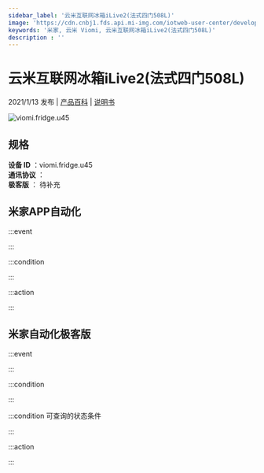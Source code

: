 ```yaml
---
sidebar_label: '云米互联网冰箱iLive2(法式四门508L)'
image: 'https://cdn.cnbj1.fds.api.mi-img.com/iotweb-user-center/developer_1679048995148cFqtWhLd.png?GalaxyAccessKeyId=AKVGLQWBOVIRQ3XLEW&Expires=9223372036854775807&Signature=aCI5/7nEwxbe+ABjW31g13yh7nk='
keywords: '米家, 云米 Viomi, 云米互联网冰箱iLive2(法式四门508L)'
description : ''
---
```

# 云米互联网冰箱iLive2(法式四门508L)

2021/1/13 发布 | [产品百科](https://home.mi.com/webapp/content/baike/product/index.html?model=viomi.fridge.u45/) | [说明书](https://home.mi.com/views/introduction.html?model=viomi.fridge.u45&region=cn)

![viomi.fridge.u45](https://cdn.cnbj1.fds.api.mi-img.com/iotweb-user-center/developer_1679048995148cFqtWhLd.png?GalaxyAccessKeyId=AKVGLQWBOVIRQ3XLEW&Expires=9223372036854775807&Signature=aCI5/7nEwxbe+ABjW31g13yh7nk=)

## 规格  
> 
**设备 ID** ：viomi.fridge.u45  
**通讯协议** ：  
**极客版**  ： 待补充 


## 米家APP自动化  

:::event  

:::

:::condition  

:::

:::action   

:::

## 米家自动化极客版  

:::event  

:::

:::condition  

:::

:::condition 可查询的状态条件  

:::

:::action  

:::

        
